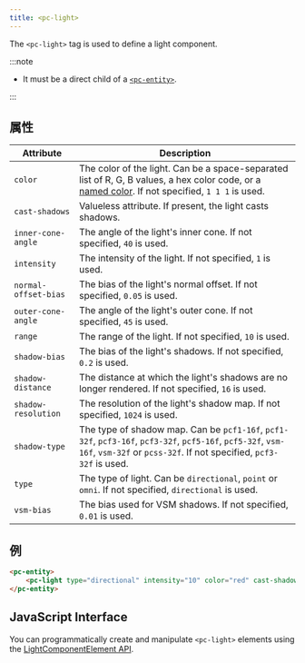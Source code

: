 ```yaml
---
title: <pc-light>
---
```


The `<pc-light>` tag is used to define a light component.

:::note

* It must be a direct child of a [`<pc-entity>`](../pc-entity).

:::

## 属性

<div className="nowrap-first-col">

| Attribute | Description |
| --- | --- |
| `color` | The color of the light. Can be a space-separated list of R, G, B values, a hex color code, or a [named color](https://github.com/playcanvas/web-components/blob/main/src/colors.ts). If not specified, `1 1 1` is used. |
| `cast-shadows` | Valueless attribute. If present, the light casts shadows. |
| `inner-cone-angle` | The angle of the light's inner cone. If not specified, `40` is used. |
| `intensity` | The intensity of the light. If not specified, `1` is used. |
| `normal-offset-bias` | The bias of the light's normal offset. If not specified, `0.05` is used. |
| `outer-cone-angle` | The angle of the light's outer cone. If not specified, `45` is used. |
| `range` | The range of the light. If not specified, `10` is used. |
| `shadow-bias` | The bias of the light's shadows. If not specified, `0.2` is used. |
| `shadow-distance` | The distance at which the light's shadows are no longer rendered. If not specified, `16` is used. |
| `shadow-resolution` | The resolution of the light's shadow map. If not specified, `1024` is used. |
| `shadow-type` | The type of shadow map. Can be `pcf1-16f`, `pcf1-32f`, `pcf3-16f`, `pcf3-32f`, `pcf5-16f`, `pcf5-32f`, `vsm-16f`, `vsm-32f` or `pcss-32f`. If not specified, `pcf3-32f` is used. |
| `type` | The type of light. Can be `directional`, `point` or `omni`. If not specified, `directional` is used. |
| `vsm-bias` | The bias used for VSM shadows. If not specified, `0.01` is used. |

</div>

## 例

```html
<pc-entity>
    <pc-light type="directional" intensity="10" color="red" cast-shadows></pc-light>
</pc-entity>
```

## JavaScript Interface

You can programmatically create and manipulate `<pc-light>` elements using the [LightComponentElement API](https://api.playcanvas.com/classes/EngineWebComponents.LightComponentElement.html).
